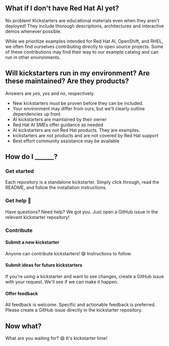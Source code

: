 ## What if I don't have Red Hat AI yet? 

No problem! Kickstarters are educational materials even when they aren't
deployed! They include thorough descriptions, architectures and interactive
demos whenever possible. 

While we prioritize examples intended for Red Hat AI, OpenShift, and RHEL, we
often find ourselves contributing directly to open source projects. Some of
these contributions may find their way to our example catalog and can run in
other environments. 


## Will kickstarters run in my environment? Are these maintained? Are they products? 

Answers are *yes*, *yes* and *no*, respectively. 
- New kickstarters must be proven before they can be included.
- Your environment may differ from ours, but we'll clearly outline dependencies
  up front
- AI kickstarters are maintained by their owner
- Red Hat AI SMEs offer guidance as needed
- AI kickstarters are not Red Hat products. They are examples.
- kickstarters are not products and are not covered by Red Hat support 
- Best effort community assistance may be available 

## How do I ______? 

### Get started 

Each repository is a standalone kickstarter. Simply click through, read the
README, and follow the installation instructions.

### Get help :ticket:

Have questions? Need help? We got you. Just open a GitHub issue in the relevant
kickstarter repository! 

### Contribute

#### Submit a new kickstarter

Anyone can contribute kickstarters! :smile: Instructions to follow.

#### Submit ideas for future kickstarters 

If you're using a kickstarter and want to see changes, create a GitHub
issue with your request. We'll see if we can make it happen.

#### Offer feedback

All feedback is welcome. Specific and actionable feedback is preferred. Please
create a GitHub issue directly in the kickstarter repository.

## Now what? 

What are you waiting for? :smile: It's kickstarter time! 

